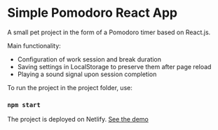 # Simple Pomodoro React App

A small pet project in the form of a Pomodoro timer based on React.js.

Main functionality:

- Configuration of work session and break duration
- Saving settings in LocalStorage to preserve them after page reload
- Playing a sound signal upon session completion

To run the project in the project folder, use:

### `npm start`

The project is deployed on Netlify. [See the demo](https://sparkly-croissant-efb4ee.netlify.app/)
